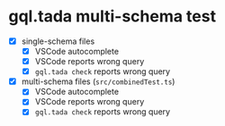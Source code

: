 # gql.tada multi-schema test

- [x] single-schema files
    - [x] VSCode autocomplete
    - [x] VSCode reports wrong query
    - [x] `gql.tada check` reports wrong query
- [x] multi-schema files (`src/combinedTest.ts`)
    - [x] VSCode autocomplete
    - [x] VSCode reports wrong query
    - [x] `gql.tada check` reports wrong query